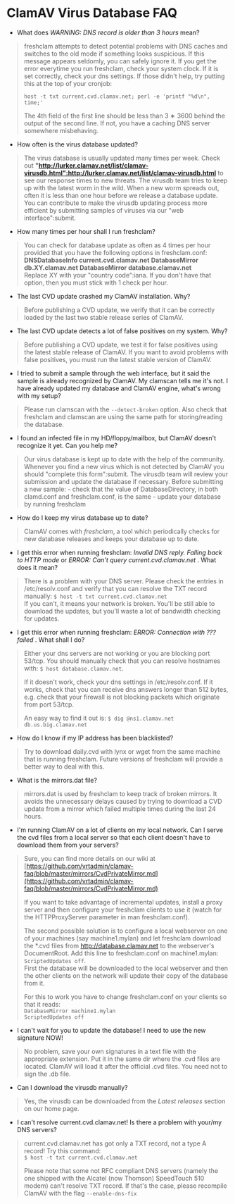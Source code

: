 # ClamAV Virus Database FAQ #

* What does _WARNING: DNS record is older than 3 hours_ mean?

>freshclam attempts to detect potential problems with DNS caches and  switches to the old mode if something looks suspicious. If this message appears seldomly, you can safely ignore it. If you get the error everytime you run freshclam, check your system clock. If it is set correctly, check your dns settings. If those didn't help, try putting this at the top of your cronjob:  
>
> `host -t txt current.cvd.clamav.net; perl -e 'printf "%d\n", time;' `
>
>The 4th field of the first line should be less than 3 &lowast; 3600 behind the output of the second line. If not, you have a caching DNS server somewhere  misbehaving.

* How often is the virus database updated?

>The virus database is usually updated many times per week. Check out __"http://lurker.clamav.net/list/clamav-virusdb.html":http://lurker.clamav.net/list/clamav-virusdb.html__ to see our response times to new threats. The virusdb team tries to keep up with the latest worm  in the wild. When a new worm spreads out, often it is  less than one hour before we release a database update. You can contribute to make the virusdb updating process  more efficient by submitting samples of viruses  via our "web interface":submit.

* How many times per hour shall I run freshclam?

>You can check for database update as often as 4 times per hour provided that you have the following options in freshclam.conf: __DNSDatabaseInfo current.cvd.clamav.net__ __DatabaseMirror db.XY.clamav.net__ __DatabaseMirror database.clamav.net__   
>Replace XY with your "country code":iana.  If you don't have that option, then you must stick with 1 check per hour.

* The last CVD update crashed my ClamAV installation. Why?

>Before publishing a CVD update, we verify that it can be correctly loaded by the last two stable release series of ClamAV.

* The last CVD update detects a lot of false positives on my system. Why?

>Before publishing a CVD update, we test it for false positives using the latest stable release of ClamAV. If you want to avoid problems with false positives, you must run the latest stable version of ClamAV.

* I tried to submit a sample through the web interface, but it said the sample is already recognized by ClamAV. My clamscan tells me it's not. I have already updated my database and ClamAV engine, what's wrong with my setup?

>Please run clamscan with the `--detect-broken` option. Also  check that freshclam and clamscan are using the same path for storing/reading the database.

* I found an infected file in my HD/floppy/mailbox, but ClamAV doesn't recognize it yet. Can you help me? 

>Our virus database is kept up to date with the help of the community. Whenever you find a new virus which is not detected by ClamAV you should  "complete this form":submit. The virusdb team will review your submission and update the database if necessary. Before submitting a new sample: - check that the value of DatabaseDirectory, in both clamd.conf and freshclam.conf, is the same - update your database by running freshclam

* How do I keep my virus database up to date?

>ClamAV comes with _freshclam_, a tool which periodically checks for new database releases and keeps your database up to date.

* I get this error when running freshclam: _Invalid DNS reply. Falling back to HTTP mode_ or _ERROR: Can't query current.cvd.clamav.net_ . What does it mean?

>There is a problem with your DNS server. Please check the entries in /etc/resolv.conf and verify that you can resolve the TXT record manually: `$ host -t txt current.cvd.clamav.net`  
If you can't, it means your network is broken. You'll be still able to download the updates, but you'll waste a lot of bandwidth checking for updates.

* I get this error when running freshclam: _ERROR: Connection with ??? failed_ . What shall I do?

>Either your dns servers are not working or you are blocking port 53/tcp. You should manually check that you can resolve hostnames with: `$ host database.clamav.net`.  
> 
>If it doesn't work, check your dns settings in /etc/resolv.conf. If it works, check that you can receive dns answers longer than 512 bytes, e.g. check that your firewall is not blocking packets which originate from port 53/tcp.
>
>An easy way to find it out is:  `$ dig @ns1.clamav.net db.us.big.clamav.net`

* How do I know if my IP address has been blacklisted?

>Try to download daily.cvd with lynx or wget from the same machine that is running freshclam. Future versions of freshclam will provide a better way to deal with this.

* What is the mirrors.dat file?

>mirrors.dat is used by freshclam to keep track of broken mirrors. It avoids the unnecessary delays caused by trying to download a CVD update from a mirror which failed multiple times during the last 24 hours.

* I'm running ClamAV on a lot of clients on my local network. Can I serve the cvd files from a local server so that each client doesn't have to download them from your servers?

>Sure, you can find more details on our wiki at [https://github.com/vrtadmin/clamav-faq/blob/master/mirrors/CvdPrivateMirror.md](https://github.com/vrtadmin/clamav-faq/blob/master/mirrors/CvdPrivateMirror.md) 
>
>If you want to take advantage of incremental updates, install a proxy server and then configure your freshclam clients to use it (watch for the HTTPProxyServer parameter in man freshclam.conf). 
>
>The second possible solution is to configure a local webserver on one of your machines (say machine1.mylan) and let freshclam download the \*.cvd files from http://database.clamav.net to the webserver's DocumentRoot. Add this line to freshclam.conf on machine1.mylan: `ScriptedUpdates off`.   
>First the database will be downloaded to the local webserver and then the other clients on the network will update their copy of the database from it.
>
> For this to work you have to change freshclam.conf on your clients so that it reads:  
>`DatabaseMirror machine1.mylan`  
>`ScriptedUpdates off`

* I can't wait for you to update the database! I need to use the new signature NOW!

>No problem, save your own signatures in a text file with the appropriate extension. Put it in the same dir where the .cvd files are located. ClamAV will load it after the official .cvd files. You need not to sign the .db file.

* Can I download the virusdb manually?

>Yes, the virusdb can be downloaded from the _Latest releases_ section on our home page.

* I can't resolve current.cvd.clamav.net! Is there a problem with your/my DNS servers?

>current.cvd.clamav.net has got only a TXT record, not a type A record! Try this command:   
`$ host -t txt current.cvd.clamav.net`
>   
>Please note that some not RFC compliant DNS servers (namely the one shipped with the Alcatel (now Thomson) SpeedTouch 510 modem) can't resolve TXT record. If that's the case, please recompile ClamAV with the flag   `--enable-dns-fix` 
